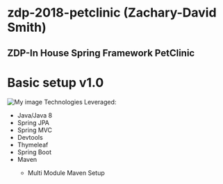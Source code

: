 # zdp-2018-petclinic (Zachary-David Smith)
<h2>ZDP-In House Spring Framework PetClinic
  
    
  <h1>Basic setup v1.0</h1>

  ![My image](https://i.gyazo.com/16c24a4c88424a9c9341dbc87d38d061.png)
  Technologies Leveraged: 
  
<ul>
  <li>Java/Java 8</li>
  <li>Spring JPA</li>
  <li>Spring MVC</li>
  <li>Devtools</li>
  <li>Thymeleaf</li>
  <li>Spring Boot</li>
  <li>Maven </li>
  <ul><li>Multi Module Maven Setup</ul></li>
</ul>  

